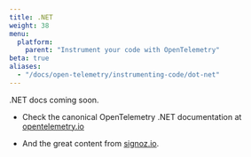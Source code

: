 ```yaml
---
title: .NET
weight: 38
menu:
  platform:
    parent: "Instrument your code with OpenTelemetry"
beta: true
aliases:
  - "/docs/open-telemetry/instrumenting-code/dot-net"
---
```

.NET docs coming soon.

* Check the canonical OpenTelemetry .NET documentation at [opentelemetry.io](https://opentelemetry.io/docs/languages/net/getting-started/)

* And the great content from [signoz.io](https://signoz.io/docs/instrumentation/dotnet/).

